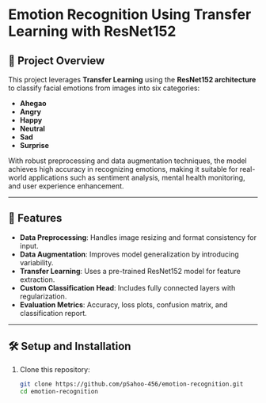 # **Emotion Recognition Using Transfer Learning with ResNet152**

## 📜 **Project Overview**
This project leverages **Transfer Learning** using the **ResNet152 architecture** to classify facial emotions from images into six categories:
- **Ahegao**
- **Angry**
- **Happy**
- **Neutral**
- **Sad**
- **Surprise**

With robust preprocessing and data augmentation techniques, the model achieves high accuracy in recognizing emotions, making it suitable for real-world applications such as sentiment analysis, mental health monitoring, and user experience enhancement.

---

## 🧰 **Features**
- **Data Preprocessing**: Handles image resizing and format consistency for input.
- **Data Augmentation**: Improves model generalization by introducing variability.
- **Transfer Learning**: Uses a pre-trained ResNet152 model for feature extraction.
- **Custom Classification Head**: Includes fully connected layers with regularization.
- **Evaluation Metrics**: Accuracy, loss plots, confusion matrix, and classification report.

---

## 🛠️ **Setup and Installation**

1. Clone this repository:
   ```bash
   git clone https://github.com/pSahoo-456/emotion-recognition.git
   cd emotion-recognition
